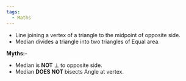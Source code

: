 ```yaml
---
tags:
  - Maths
---
```

- Line joining a vertex of a triangle to the midpoint of opposite side.
- Median divides a triangle into two triangles of Equal area.

**Myths:-**
- Median is **NOT** $\perp$ to opposite side.
- Median **DOES NOT** bisects Angle at vertex.

